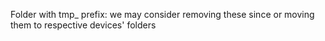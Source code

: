 Folder with tmp_ prefix:
we may consider removing these since or moving them to respective devices' folders
